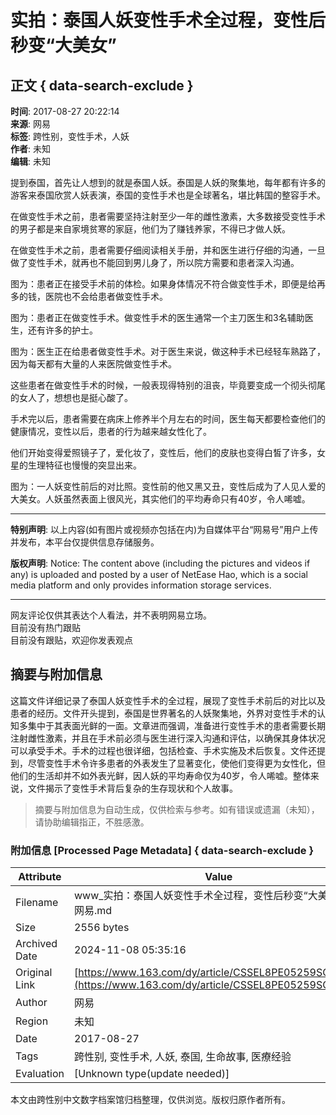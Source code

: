 # 实拍：泰国人妖变性手术全过程，变性后秒变“大美女”

## 正文 { data-search-exclude }


**时间**: 2017-08-27 20:22:14  
**来源**: 网易  
**标签**: 跨性别，变性手术，人妖  
**作者**: 未知  
**编辑**: 未知  

提到泰国，首先让人想到的就是泰国人妖。泰国是人妖的聚集地，每年都有许多的游客来泰国欣赏人妖表演，泰国的变性手术也是全球著名，堪比韩国的整容手术。

在做变性手术之前，患者需要坚持注射至少一年的雌性激素，大多数接受变性手术的男子都是来自家境贫寒的家庭，他们为了赚钱养家，不得已才做人妖。

在做变性手术之前，患者需要仔细阅读相关手册，并和医生进行仔细的沟通，一旦做了变性手术，就再也不能回到男儿身了，所以院方需要和患者深入沟通。

图为：患者正在接受手术前的体检。如果身体情况不符合做变性手术，即便是给再多的钱，医院也不会给患者做变性手术。

图为：患者正在做变性手术。做变性手术的医生通常一个主刀医生和3名辅助医生，还有许多的护士。

图为：医生正在给患者做变性手术。对于医生来说，做这种手术已经轻车熟路了，因为每天都有大量的人来医院做变性手术。

这些患者在做变性手术的时候，一般表现得特别的沮丧，毕竟要变成一个彻头彻尾的女人了，想想也是挺心酸了。

手术完以后，患者需要在病床上修养半个月左右的时间，医生每天都要检查他们的健康情况，变性以后，患者的行为越来越女性化了。

他们开始变得爱照镜子了，爱化妆了，变性后，他们的皮肤也变得白皙了许多，女星的生理特征也慢慢的突显出来。

图为：一人妖变性前后的对比照。变性前的他又黑又丑，变性后成为了人见人爱的大美女。人妖虽然表面上很风光，其实他们的平均寿命只有40岁，令人唏嘘。

---

**特别声明**: 以上内容(如有图片或视频亦包括在内)为自媒体平台“网易号”用户上传并发布，本平台仅提供信息存储服务。

**版权声明**: Notice: The content above (including the pictures and videos if any) is uploaded and posted by a user of NetEase Hao, which is a social media platform and only provides information storage services.

---

网友评论仅供其表达个人看法，并不表明网易立场。  
目前没有热门跟贴  
目前没有跟贴，欢迎你发表观点
<!-- tcd_original_link https://www.163.com/dy/article/CSSEL8PE05259SGS.html -->
## 摘要与附加信息

<!-- tcd_abstract -->
这篇文件详细记录了泰国人妖变性手术的全过程，展现了变性手术前后的对比以及患者的经历。文件开头提到，泰国是世界著名的人妖聚集地，外界对变性手术的认知多集中于其表面光鲜的一面。文章进而强调，准备进行变性手术的患者需要长期注射雌性激素，并且在手术前必须与医生进行深入沟通和评估，以确保其身体状况可以承受手术。手术的过程也很详细，包括检查、手术实施及术后恢复。文件还提到，尽管变性手术令许多患者的外表发生了显著变化，使他们变得更为女性化，但他们的生活却并不如外表光鲜，因人妖的平均寿命仅为40岁，令人唏嘘。整体来说，文件揭示了变性手术背后复杂的生存现状和个人故事。
<!-- tcd_abstract_end -->

> 摘要与附加信息为自动生成，仅供检索与参考。如有错误或遗漏（未知），请协助编辑指正，不胜感激。

### 附加信息 [Processed Page Metadata] { data-search-exclude }

| Attribute       | Value                                  |
|-----------------|----------------------------------------|
| Filename        | www_实拍：泰国人妖变性手术全过程，变性后秒变“大美女”_-_网易.md                             |
| Size            | 2556 bytes                           |
| Archived Date   | 2024-11-08 05:35:16                             |
| Original Link   | [https://www.163.com/dy/article/CSSEL8PE05259SGS.html](https://www.163.com/dy/article/CSSEL8PE05259SGS.html)                       |
| Author          | 网易                               |
| Region          | 未知                               |
| Date            | 2017-08-27                                 |
| Tags            | 跨性别, 变性手术, 人妖, 泰国, 生命故事, 医療经验                                 |
| Evaluation            | [Unknown type(update needed)]                                 |
<!-- tcd_table_end -->

本文由跨性别中文数字档案馆归档整理，仅供浏览。版权归原作者所有。
